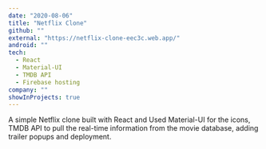 ```yaml
---
date: "2020-08-06"
title: "Netflix Clone"
github: ""
external: "https://netflix-clone-eec3c.web.app/"
android: ""
tech:
  - React
  - Material-UI
  - TMDB API
  - Firebase hosting
company: ""
showInProjects: true
---
```


A simple Netflix clone built with React and Used Material-UI for the icons, TMDB API to pull the real-time information from the movie database, adding trailer popups and deployment.
